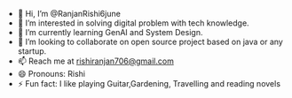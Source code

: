 - 👋 Hi, I’m @RanjanRishi6june
- 👀 I’m interested in solving digital problem with tech knowledge.
- 🌱 I’m currently learning GenAI and System Design.
- 💞️ I’m looking to collaborate on open source project based on java or any startup.
- 📫 Reach me at rishiranjan706@gmail.com
- 😄 Pronouns: Rishi
- ⚡ Fun fact: I like playing Guitar,Gardening, Travelling and reading novels

<!---
RanjanRishi6june/RanjanRishi6june is a ✨ special ✨ repository because its `README.md` (this file) appears on your GitHub profile.
You can click the Preview link to take a look at your changes.
--->
